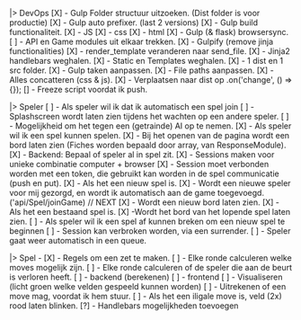 |> DevOps
    [X] - Gulp Folder structuur uitzoeken. (Dist folder is voor productie)
    [X] - Gulp auto prefixer. (last 2 versions)
    [X] - Gulp build functionaliteit.
        [X] - JS
        [X] - css
        [X] - html
    [X] - Gulp (& flask) browsersync.
    [ ] - API en Game modules uit elkaar trekken.
    [X] - Gulpify (remove jinja functionalities)
        [X] - render_template veranderen naar send_file.
        [X] - Jinja2 handlebars weghalen.
        [X] - Static en Templates weghalen.
        [X] - 1 dist en 1 src folder.
        [X] - Gulp taken aanpassen.
            [X] - File paths aanpassen.
            [X] - Alles concatteren (css & js).
            [X] - Verplaatsen naar dist op .on('change', () => {});
    [] - Freeze script voordat ik push.
    

|> Speler
    [ ] - Als speler wil ik dat ik automatisch een spel join
        [ ] - Splashscreen wordt laten zien tijdens het wachten op een andere speler.
        [ ] - Mogelijkheid om het tegen een (getrainde) AI op te nemen.
    [X] - Als speler wil ik een spel kunnen spelen.
        [X] - Bij het openen van de pagina wordt een bord laten zien (Fiches worden bepaald door array, van ResponseModule).
            [X] - Backend: Bepaal of speler al in spel zit.
                [X] - Sessions maken voor unieke combinatie computer + browser
                [X] - Session moet verbonden worden met een token, die gebruikt kan worden in de spel communicatie (push en put).
            [X] - Als het een nieuw spel is.
                [X] - Wordt een nieuwe speler voor mij gezorgd, en wordt ik automatisch aan de game toegevoegd. ('api/Spel/joinGame) // NEXT
                [X] - Wordt een nieuw bord laten zien.
            [X] - Als het een bestaand spel is.
                [X] -Wordt het bord van het lopende spel laten zien.
    [ ] - Als speler wil ik een spel af kunnen breken om een nieuw spel te beginnen 
        [ ] - Session kan verbroken worden, via een surrender.
        [ ] - Speler gaat weer automatisch in een queue.
        

|> Spel -
    [X] - Regels om een zet te maken.
    [ ] - Elke ronde calculeren welke moves mogelijk zijn.
    [ ] - Elke ronde calculeren of de speler die aan de beurt is verloren heeft.
        [ ] - backend (berekenen)
        [ ] - frontend
            [ ] - Visualiseren (licht groen welke velden gespeeld kunnen worden)
            [ ] - Uitrekenen of een move mag, voordat ik hem stuur.
                [ ] - Als het een iligale move is, veld (2x) rood laten blinken.
    [?] - Handlebars mogelijkheden toevoegen 